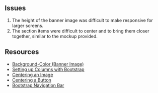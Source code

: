 ## Issues
1. The height of the banner image was difficult to make responsive for larger screens. 
2. The section items were difficult to center and to bring them closer together, similar to the mockup provided.

## Resources
* [Background-Color (Banner Image)](https://css-tricks.com/tinted-images-multiple-backgrounds/)
* [Setting up Columns with Bootstrap](https://www.w3schools.com/bootstrap/bootstrap_grid_stacked_to_horizontal.asp)
* [Centering an Image](https://www.w3schools.com/howto/howto_css_image_center.asp)
* [Centering a Button](https://coder-coder.com/how-to-center-button-with-html-css/)
* [Bootstrap Navigation Bar](https://www.w3schools.com/bootstrap4/bootstrap_navbar.asp)